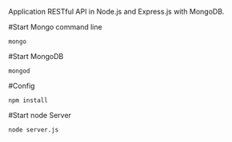  Application RESTful API in Node.js and Express.js with MongoDB.

 #Start Mongo command line

 ```text
 mongo
 ```

 #Start MongoDB

 ```text
 mongod
 ```

#Config

```text
npm install
```

#Start node Server

```text
node server.js
```